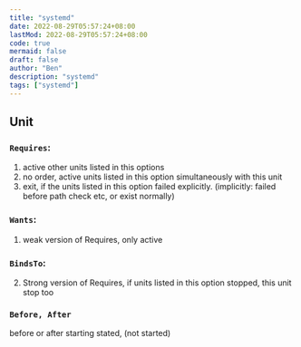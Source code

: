 ```yaml
---
title: "systemd"
date: 2022-08-29T05:57:24+08:00
lastMod: 2022-08-29T05:57:24+08:00
code: true
mermaid: false
draft: false
author: "Ben"
description: "systemd"
tags: ["systemd"]
---
```


## Unit
### `Requires`:
1. active other units listed in this options
2. no order, active units listed in this option simultaneously with this unit
3. exit, if the units listed in this option failed explicitly. (implicitly: failed before path check etc, or exist normally)

### `Wants`:
1. weak version of Requires, only active

### `BindsTo`:
2. Strong version of Requires, if units listed in this option stopped, this unit stop too

### `Before, After`
before or after starting stated, (not started)

